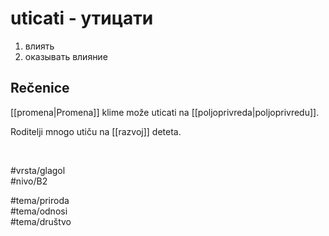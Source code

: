 # uticati - утицати

1. влиять  
2. оказывать влияние

## Rečenice

[[promena|Promena]] klime može uticati na [[poljoprivreda|poljoprivredu]].

Roditelji mnogo utiču na [[razvoj]] deteta.

<br>

#vrsta/glagol  
#nivo/B2  

#tema/priroda  
#tema/odnosi  
#tema/društvo  
